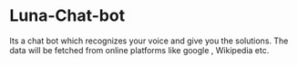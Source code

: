 # Luna-Chat-bot
Its a chat bot which recognizes your voice and give you the solutions. The data will be fetched from online platforms like google , Wikipedia etc.
